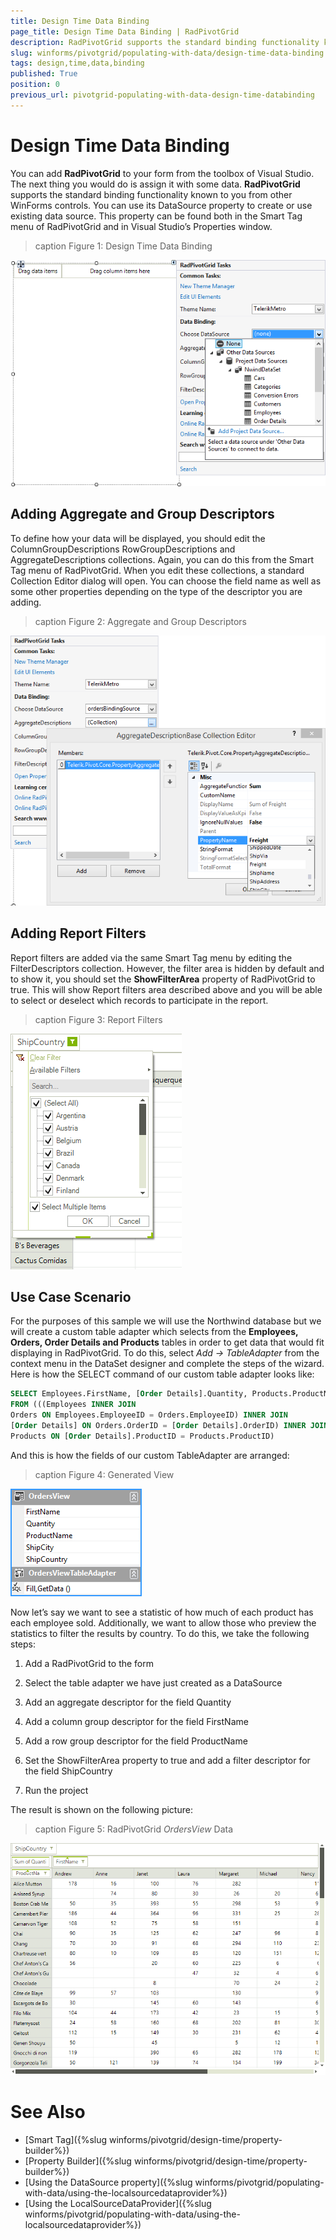 ```yaml
---
title: Design Time Data Binding
page_title: Design Time Data Binding | RadPivotGrid
description: RadPivotGrid supports the standard binding functionality known to you from other WinForms controls. You can use its DataSource property to create or use existing data source.
slug: winforms/pivotgrid/populating-with-data/design-time-data-binding
tags: design,time,data,binding
published: True
position: 0
previous_url: pivotgrid-populating-with-data-design-time-databinding
---
```


# Design Time Data Binding

You can add **RadPivotGrid** to your form from the toolbox of Visual Studio. The next thing you would do is assign it with some data. **RadPivotGrid** supports the standard binding functionality known to you from other WinForms controls. You can use its DataSource property to create or use existing data source. This property can be found both in the Smart Tag menu of RadPivotGrid and in Visual Studio’s Properties window.

>caption Figure 1: Design Time Data Binding

![pivotgrid-design-time-data-binding 001](images/pivotgrid-populating-with-data-design-time-data-binding001.png)

## Adding Aggregate and Group Descriptors

To define how your data will be displayed, you should edit the ColumnGroupDescriptions RowGroupDescriptions and AggregateDescriptions collections. Again, you can do this from the Smart Tag menu of RadPivotGrid. When you edit these collections, a standard Collection Editor dialog will open. You can choose the field name as well as some other properties depending on the type of the descriptor you are adding.

>caption Figure 2: Aggregate and Group Descriptors

![pivotgrid-design-time-data-binding 002](images/pivotgrid-populating-with-data-design-time-data-binding002.png)

## Adding Report Filters

Report filters are added via the same Smart Tag menu by editing the FilterDescriptors collection. However, the filter area is hidden by default and to show it, you should set the __ShowFilterArea__ property of RadPivotGrid to true. This will show Report filters area described above and you will be able to select or deselect which records to participate in the report. 

>caption Figure 3: Report Filters

![pivotgrid-design-time-data-binding 003](images/pivotgrid-populating-with-data-design-time-data-binding003.png)

## Use Case Scenario

For the purposes of this sample we will use the Northwind database but we will create a custom table adapter which selects from the __Employees, Orders, Order Details and Products__ tables in order to get data that would fit displaying in RadPivotGrid. To do this, select *Add -> TableAdapter* from the context menu in the DataSet designer and complete the steps of the wizard. Here is how the SELECT command of our custom table adapter looks like:

````SQL
SELECT Employees.FirstName, [Order Details].Quantity, Products.ProductName, Orders.ShipCity, Orders.ShipCountry
FROM (((Employees INNER JOIN
Orders ON Employees.EmployeeID = Orders.EmployeeID) INNER JOIN
[Order Details] ON Orders.OrderID = [Order Details].OrderID) INNER JOIN
Products ON [Order Details].ProductID = Products.ProductID)
````

And this is how the fields of our custom TableAdapter are arranged:

>caption Figure 4: Generated View

![pivotgrid-design-time-data-binding 004](images/pivotgrid-populating-with-data-design-time-data-binding004.png)

Now let’s say we want to see a statistic of how much of each product has each employee sold. Additionally, we want to allow those who preview the statistics to filter the results by country. To do this, we take the following steps:

1. Add a RadPivotGrid to the form

1. Select the table adapter we have just created as a DataSource

1. Add an aggregate descriptor for the field Quantity

1. Add a column group descriptor for the field FirstName

1. Add a row group descriptor for the field ProductName

1. Set the ShowFilterArea property to true and add a filter descriptor for the field ShipCountry

1. Run the project

The result is shown on the following picture:

>caption Figure 5: RadPivotGrid *OrdersView* Data

![pivotgrid-design-time-data-binding 005](images/pivotgrid-populating-with-data-design-time-data-binding005.png)

# See Also

* [Smart Tag]({%slug winforms/pivotgrid/design-time/property-builder%})
* [Property Builder]({%slug winforms/pivotgrid/design-time/property-builder%})
* [Using the DataSource property]({%slug winforms/pivotgrid/populating-with-data/using-the-localsourcedataprovider%})
* [Using the LocalSourceDataProvider]({%slug winforms/pivotgrid/populating-with-data/using-the-localsourcedataprovider%})
